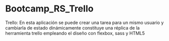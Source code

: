 # Bootcamp_RS_Trello
Trello:
En esta aplicación se puede crear una tarea para un mismo usuario y cambiarla de estado dinámicamente
constituye una réplica de la herramienta trello empleando el diseño con flexbox, sass y HTML5
